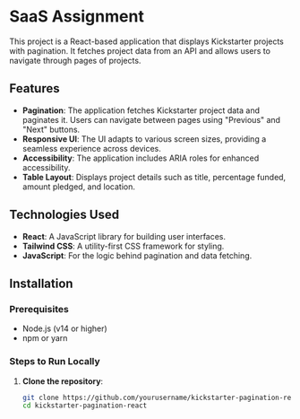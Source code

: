 # SaaS Assignment

This project is a React-based application that displays Kickstarter projects with pagination. It fetches project data from an API and allows users to navigate through pages of projects.

## Features

- **Pagination**: The application fetches Kickstarter project data and paginates it. Users can navigate between pages using "Previous" and "Next" buttons.
- **Responsive UI**: The UI adapts to various screen sizes, providing a seamless experience across devices.
- **Accessibility**: The application includes ARIA roles for enhanced accessibility.
- **Table Layout**: Displays project details such as title, percentage funded, amount pledged, and location.

## Technologies Used

- **React**: A JavaScript library for building user interfaces.
- **Tailwind CSS**: A utility-first CSS framework for styling.
- **JavaScript**: For the logic behind pagination and data fetching.

## Installation

### Prerequisites

- Node.js (v14 or higher)
- npm or yarn

### Steps to Run Locally

1. **Clone the repository**:

   ```bash
   git clone https://github.com/yourusername/kickstarter-pagination-react.git
   cd kickstarter-pagination-react
